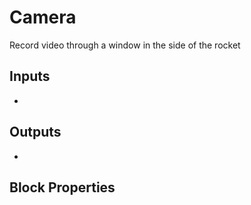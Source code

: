 Camera
========
<!-- Block Definition -->
Record video through a window in the side of the rocket

Inputs
--------
- 

Outputs
---------
- 

Block Properties
---------------------------
